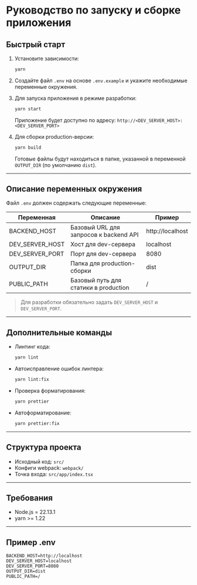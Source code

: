 # Руководство по запуску и сборке приложения

## Быстрый старт

1. Установите зависимости:
   ```sh
   yarn
   ```
2. Создайте файл `.env` на основе `.env.example` и укажите необходимые переменные окружения.

3. Для запуска приложения в режиме разработки:
   ```sh
   yarn start
   ```
   Приложение будет доступно по адресу: `http://<DEV_SERVER_HOST>:<DEV_SERVER_PORT>`

4. Для сборки production-версии:
   ```sh
   yarn build
   ```
   Готовые файлы будут находиться в папке, указанной в переменной `OUTPUT_DIR` (по умолчанию `dist`).

---

## Описание переменных окружения

Файл `.env` должен содержать следующие переменные:

| Переменная         | Описание                                                        | Пример                |
|--------------------|-----------------------------------------------------------------|-----------------------|
| BACKEND_HOST       | Базовый URL для запросов к backend API                          | http://localhost      |
| DEV_SERVER_HOST    | Хост для dev-сервера                                            | localhost             |
| DEV_SERVER_PORT    | Порт для dev-сервера                                            | 8080                  |
| OUTPUT_DIR         | Папка для production-сборки                                     | dist                  |
| PUBLIC_PATH        | Базовый путь для статики в production                           | /                     |

> Для разработки обязательно задать `DEV_SERVER_HOST` и `DEV_SERVER_PORT`.

---

## Дополнительные команды

- Линтинг кода:
  ```sh
  yarn lint
  ```
- Автоисправление ошибок линтера:
  ```sh
  yarn lint:fix
  ```
- Проверка форматирования:
  ```sh
  yarn prettier
  ```
- Автоформатирование:
  ```sh
  yarn prettier:fix
  ```

---

## Структура проекта
- Исходный код: `src/`
- Конфиги webpack: `webpack/`
- Точка входа: `src/app/index.tsx`

---

## Требования
- Node.js = 22.13.1
- yarn >= 1.22

---

## Пример .env
```
BACKEND_HOST=http://localhost
DEV_SERVER_HOST=localhost
DEV_SERVER_PORT=8080
OUTPUT_DIR=dist
PUBLIC_PATH=/
```

